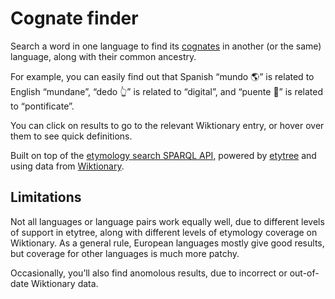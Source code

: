# Cognate finder

Search a word in one language to find its [cognates](https://en.wikipedia.org/wiki/Cognate) in another (or the same) language, along with their common ancestry.

For example, you can easily find out that Spanish “mundo 🌎” is related to English “mundane”, “dedo 👆” is related to “digital”, and “puente 🌉” is related to “pontificate”.

You can click on results to go to the relevant Wiktionary entry, or hover over them to see quick definitions.

Built on top of the [etymology search SPARQL API](https://etytree-virtuoso.wmflabs.org/sparql), powered by [etytree](https://etytree.toolforge.org/) and using data from [Wiktionary](https://en.wiktionary.org/wiki/Wiktionary:Main_Page).

## Limitations

Not all languages or language pairs work equally well, due to different levels of support in etytree, along with different levels of etymology coverage on Wiktionary. As a general rule, European languages mostly give good results, but coverage for other languages is much more patchy.

Occasionally, you’ll also find anomolous results, due to incorrect or out-of-date Wiktionary data.
